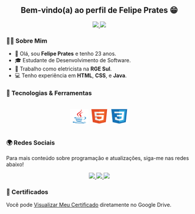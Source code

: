 <h2 align="center">Bem-vindo(a) ao perfil de Felipe Prates 😁</h2>

<div align="center">
  <a href="https://github.com/FelipePr4tes">
    <img height="170em" src="https://github-readme-stats.vercel.app/api?username=FelipePr4tes&show_icons=true&theme=tokyonight&include_all_commits=true&count_private=true"/>
    <img height="170em" src="https://github-readme-stats.vercel.app/api/top-langs/?username=FelipePr4tes&layout=compact&langs_count=6&theme=tokyonight"/>
  </a>
</div>

### 🧑‍💻 Sobre Mim
- 🌱 Olá, sou **Felipe Prates** e tenho 23 anos.
- 🎓 Estudante de Desenvolvimento de Software.
- 💼 Trabalho como eletricista na **RGE Sul**.
- 💻 Tenho experiência em **HTML**, **CSS**, e **Java**.

### 🚀 Tecnologias & Ferramentas
<div align="center"><br>
  <img align="center" alt="Java" height="40" width="50" src="https://raw.githubusercontent.com/devicons/devicon/master/icons/java/java-original.svg">
  <img align="center" alt="HTML" height="40" width="50" src="https://raw.githubusercontent.com/devicons/devicon/master/icons/html5/html5-original.svg">
  <img align="center" alt="CSS" height="40" width="50" src="https://raw.githubusercontent.com/devicons/devicon/master/icons/css3/css3-original.svg">
</div>

<br>

### 🌍 Redes Sociais
Para mais conteúdo sobre programação e atualizações, siga-me nas redes abaixo!

<div align="center"> 
  <a href="https://instagram.com/felipepr4tes" target="_blank">
    <img src="https://img.shields.io/badge/-Instagram-%23E4405F?style=for-the-badge&logo=instagram&logoColor=white" target="_blank">
  </a>
  <a href="https://www.linkedin.com/in/felipe-prates-4a415a31b/" target="_blank">
    <img src="https://img.shields.io/badge/-LinkedIn-%230A66C2?style=for-the-badge&logo=linkedin&logoColor=white" target="_blank">
  </a>
  <a href="https://twitter.com/felipepr4tes" target="_blank">
    <img src="https://img.shields.io/badge/-Twitter-%231DA1F2?style=for-the-badge&logo=twitter&logoColor=white" target="_blank">
  </a>
</div>

### 🌟 Certificados
Você pode [Visualizar Meu Certificado](https://drive.google.com/file/d/1tHdAeKrpv7pBLcpdvrmYFsneSCdICMKR/view?usp=sharing) diretamente no Google Drive.
